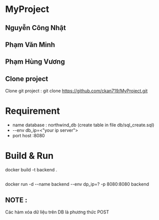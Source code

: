# MyProject
 ## Nguyễn Công Nhật
 ## Phạm Văn Minh
 ## Phạm Hùng Vương

## Clone project
 Clone git project : git clone https://github.com/ckan719/MyProject.git
# Requirement
- name database : northwind_db (create table in file db/sql_create.sql)
- --env db_ip=<"your ip server">
- port host :8080

# Build & Run
 docker build -t backend .
##
 docker run -d --name backend --env dp_ip=? -p 8080:8080 backend
## NOTE :
 Các hàm xóa dữ liệu trên DB là phương thức POST





